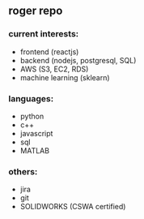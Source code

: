## roger repo 

### current interests:
- frontend (reactjs)
- backend (nodejs, postgresql, SQL)
- AWS (S3, EC2, RDS)
- machine learning (sklearn)

### languages:
- python
- c++
- javascript
- sql
- MATLAB

### others:
- jira
- git
- SOLIDWORKS (CSWA certified)


<!---
rogerksho/rogerksho is a ✨ special ✨ repository because its `README.md` (this file) appears on your GitHub profile.
You can click the Preview link to take a look at your changes.
--->
